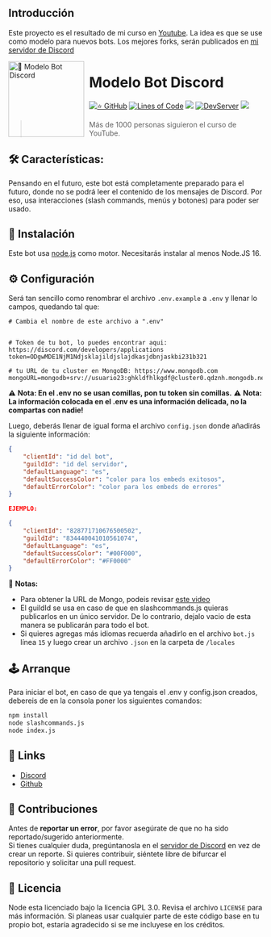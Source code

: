 ## Introducción
Este proyecto es el resultado de mi curso en <a href="https://www.youtube.com/watch?v=BBkiI74WvyQ&list=PLT2usuNCFnxWiv9DafkEu0RZcGYgADal7&index=1&t=2s">Youtube</a>. La idea es que se use como modelo para nuevos bots. Los mejores forks, serán publicados en [mi servidor de Discord](https://discord.gg/smZ4uXZdN9)

<img width="150" height="150" align="left" style="float: left; margin: 0 10px 0 0;" alt="🤖 Modelo Bot Discord" src="https://i.goopics.net/z568r8.jpg">  

# Modelo Bot Discord

[![⭐ GitHub](https://img.shields.io/github/stars/LyricalString/Modelo-Discord-Bot.svg?style=social&label=Stars&style=flat)](https://github.com/LyricalString/Modelo-Discord-Bot/stargazers)
[![Lines of Code](https://sonarcloud.io/api/project_badges/measure?project=LyricalString_Modelo-Discord-Bot&metric=ncloc)](https://sonarcloud.io/dashboard?id=LyricalString_Modelo-Discord-Bot)
[![](https://img.shields.io/badge/discord.js-v14.7.1--dev-blue.svg?logo=npm)](https://github.com/discordjs)
[![DevServer](https://discordapp.com/api/guilds/834440041010561074/widget.png?style=shield)](https://discord.gg/SbsFVV5dNG)
[![](https://img.shields.io/github/languages/top/LyricalString/Modelo-Discord-Bot)]()

> Más de 1000 personas siguieron el curso de YouTube.


## 🛠️ Características:
Pensando en el futuro, este bot está completamente preparado para el futuro, donde no se podrá leer el contenido de los mensajes de Discord. Por eso, usa interacciones (slash commands, menús y botones) para poder ser usado.


## 🚀 Instalación

Este bot usa [node.js](https://nodejs.org) como motor. Necesitarás instalar al menos Node.JS 16.

## ⚙️ Configuración 

Será tan sencillo como renombrar el archivo `.env.example`  a `.env` y llenar lo campos, quedando tal que:

```.env
# Cambia el nombre de este archivo a ".env"


# Token de tu bot, lo puedes encontrar aqui: https://discord.com/developers/applications
token=ODgwMDE1NjM1Ndjsklajildjslajdkasjdbnjaskbi231b321

# tu URL de tu cluster en MongoDB: https://www.mongodb.com
mongoURL=mongodb+srv://usuario23:ghkldfhlkgdf@cluster0.qdznh.mongodb.net/BotCurso
```

⚠️ **Nota: En el .env no se usan comillas, pon tu token sin comillas.** 
⚠️ **Nota: La información colocada en el .env es una información delicada, no la compartas con nadie!**

Luego, deberás llenar de igual forma el archivo `config.json` donde añadirás la siguiente información:

```json
{
    "clientId": "id del bot",
    "guildId": "id del servidor",
    "defaultLanguage": "es",
    "defaultSuccessColor": "color para los embeds exitosos",
    "defaultErrorColor": "color para los embeds de errores"
}

EJEMPLO: 

{
    "clientId": "828771710676500502",
    "guildId": "834440041010561074",
    "defaultLanguage": "es",
    "defaultSuccessColor": "#00F000",
    "defaultErrorColor": "#FF0000"
}

```

🚨 **Notas:**
* Para obtener la URL de Mongo, podeis revisar [este video](https://www.youtube.com/watch?v=Mo2h7FyAF8k&list=PLT2usuNCFnxWiv9DafkEu0RZcGYgADal7&index=6)
* El guildId se usa en caso de que en slashcommands.js quieras publicarlos en un único servidor. De lo contrario, dejalo vacio de esta manera se publicarán para todo el bot.
* Si quieres agregas más idiomas recuerda añadirlo en el archivo `bot.js` línea `15` y luego crear un archivo `.json` en la carpeta de `/locales`



## 🕹️ Arranque
Para iniciar el bot, en caso de que ya tengais el .env y config.json creados, debereis de en la consola poner los siguientes comandos:

```sh
npm install
node slashcommands.js
node index.js
```

## 📎 Links

*   [Discord](https://discord.gg/smZ4uXZdN9)
*   [Github](https://github.com/LyricalString)

## 🤝 Contribuciones

Antes de **reportar un error**, por favor asegúrate de que no ha sido reportado/sugerido anteriormente.   
Si tienes cualquier duda, pregúntanosla en el [servidor de Discord](https://discord.gg/SbsFVV5dNG) en vez de crear un reporte.
Si quieres contribuir, siéntete libre de bifurcar el repositorio y solicitar una pull request.

## 📜 Licencia

Node esta licenciado bajo la licencia GPL 3.0. Revisa el archivo `LICENSE` para más información. Si planeas usar cualquier parte de este código base en tu propio bot, estaría agradecido si se me incluyese en los créditos.
